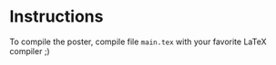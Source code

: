 # Instructions

To compile the poster, compile file `main.tex` with your favorite LaTeX compiler ;)
